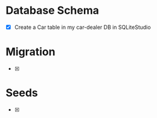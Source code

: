 # Database Schema
- [X] Create a Car table in my car-dealer DB in SQLiteStudio
# Migration
- [X] 
# Seeds
- [X] 